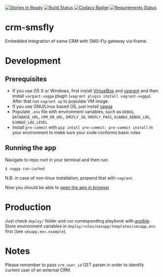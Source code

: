 [![Stories in Ready](https://badge.waffle.io/wk-tech/crm-smsfly.png?label=ready&title=Ready)](https://waffle.io/wk-tech/crm-smsfly) [![Build Status](https://travis-ci.org/wk-tech/crm-smsfly.svg?branch=master)](https://travis-ci.org/wk-tech/crm-smsfly) [![Codacy Badge](https://api.codacy.com/project/badge/Grade/eeaedf06e82a4bceaf8a75423885a796)](https://www.codacy.com/app/webknjaz/crm-smsfly?utm_source=github.com&amp;utm_medium=referral&amp;utm_content=wk-tech/crm-smsfly&amp;utm_campaign=Badge_Grade) [![Requirements Status](https://requires.io/github/wk-tech/crm-smsfly/requirements.svg?branch=master)](https://requires.io/github/wk-tech/crm-smsfly/requirements/?branch=master)
# crm-smsfly
Embedded integration of some CRM with SMS-Fly gateway via iframe.

# Development

## Prerequisites
- If you use OS X or Windows, first install [VirtualBox](https://www.virtualbox.org/wiki/Downloads) and [vagrant](https://www.vagrantup.com/docs/installation/) and then install `vargant-vagga` plugin (`vagrant plugin install vagrant-vagga`). After that run `vagrant up` to populate VM image.
- If you use GNU/Linux based OS, just install [vagga](https://vagga.readthedocs.io/en/latest/installation.html)
- Populate `.env` file with environment variables, such as `DEBUG`, `DATABASE_URL`, `CRM_DB_URL`, `SMSFLY_ID`, `SMSFLY_PASS`, `DJANGO_DEBUG_LOG`, `DJANGO_LOG_LEVEL`
- Install `pre-commit` with `pip intall pre-commit; pre-commit install` in your environment to make sure your code conforms basic rules


## Running the app
Navigate to repo root in your terminal and then run:
```shell
$ vagga run-cached
```
N.B. in case of non-linux installation, prepend that with `vagrant`.

Now you should be able to [open the app in browser](http://localhost:8000/app)

# Production
Just check `deploy/` folder and run corresponding playbook with [ansible](http://docs.ansible.com/ansible/intro_installation.html). Store environment variables in `deploy/roles/smsapp/templates/smsapp.env` first (see `smsapp.env.example`).

# Notes
Please remember to pass `crm_user_id` GET param in order to identify current user of an external CRM.
